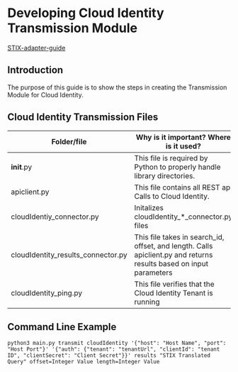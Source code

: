 # Developing Cloud Identity Transmission Module

[STIX-adapter-guide](../../../../../adapter-guide/develop-stix-adapter.md)


## Introduction
The purpose of this guide is to show the steps in creating the Transmission Module for Cloud Identity.

## Cloud Identity Transmission Files
| Folder/file                 | Why is it important? Where is it used?                                  |
   | --------------------------- | ----------------------------------------------------------------------- |
   | **init**.py                 | This file is required by Python to properly handle library directories. |
   | apiclient.py                | This file contains all REST api Calls to Cloud Identity. |
   | cloudIdentiy_connector.py    | Initalizes cloudIdentity_*_connector.py files |
   | cloudIdentity_results_connector.py | This file takes in search_id, offset, and length. Calls apiclient.py and returns results based on input parameters | 
   | cloudIdentity_ping.py | This file verifies that the Cloud Identity Tenant is running |

## Command Line Example

```
python3 main.py transmit cloudIdentity '{"host": "Host Name", "port": "Host Port"}' '{"auth": {"tenant": "tenantUrl", "clientId": "tenant ID", "clientSecret": "Client Secret"}}' results "STIX Translated Query" offset=Integer Value length=Integer Value
```
